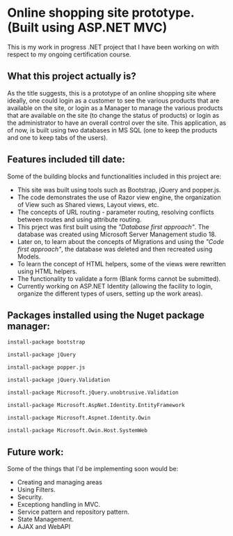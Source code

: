 # Online shopping site prototype. (Built using ASP.NET MVC)

This is my work in progress .NET project that I have been working on with respect to my ongoing certification course. 

## What this project actually is?

As the title suggests, this is a prototype of an online shopping site where ideally, one could login as a customer to see the various products that are available on the site, or login as a Manager to manage the various products that are available on the site (to change the status of products) or login as the administrator to have an overall control over the site. 
This application, as of now, is built using two databases in MS SQL (one to keep the products and one to keep tabs of the users).

## Features included till date:
Some of the building blocks and functionalities included in this project are:
 - This site was built using tools such as Bootstrap, jQuery and popper.js.
 - The code demonstrates the use of Razor view engine, the organization of View such as Shared views, Layout views, etc.
 - The concepts of URL routing - parameter routing, resolving conflicts between routes and using attribute routing.
 - This prject was first built using the *"Database first approach"*. The database was created using Microsoft Server Management studio 18.
 - Later on, to learn about the concepts of Migrations and using the *"Code first approach"*, the database was deleted and then recreated using Models.
 - To learn the concept of HTML helpers, some of the views were rewritten using HTML helpers. 
 - The functionality to validate a form (Blank forms cannot be submitted).
 - Currently working on ASP.NET Identity (allowing the facility to login, organize the different types of users, setting up the work areas).
 
 ## Packages installed using the Nuget package manager:
 
 ```sh 
 install-package bootstrap
 ```
 
 ```sh
 install-package jQuery
 ```
 
 ```sh
 install-package popper.js
 ```
 
 ```sh
 install-package jQuery.Validation
 ```
 
 ```sh
 install-package Microsoft.jQuery.unobtrusive.Validation
 ```
 
 ```sh
 install-package Microsoft.AspNet.Identity.EntityFramework
 ```
 
 ```sh
 install-package Microsoft.Aspnet.Identity.Owin
 ```
 
 ```sh
 install-package Microsoft.Owin.Host.SystemWeb
 ```
 
 ## Future work:
 Some of the things that I'd be implementing soon would be:

- Creating and managing areas
- Using Filters.
- Security.
- Exceptiong handling in MVC.
- Service pattern and repository pattern.
- State Management.
- AJAX and WebAPI
